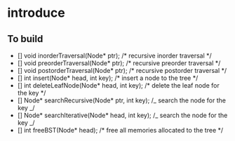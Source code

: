 # introduce

## To build

- [] void inorderTraversal(Node* ptr); /* recursive inorder traversal \*/
- [] void preorderTraversal(Node* ptr); /* recursive preorder traversal \*/
- [] void postorderTraversal(Node* ptr); /* recursive postorder traversal \*/
- [] int insert(Node* head, int key); /* insert a node to the tree \*/
- [] int deleteLeafNode(Node* head, int key); /* delete the leaf node for the key \*/
- [] Node* searchRecursive(Node* ptr, int key); /_ search the node for the key _/
- [] Node* searchIterative(Node* head, int key); /_ search the node for the key _/
- [] int freeBST(Node* head); /* free all memories allocated to the tree \*/
